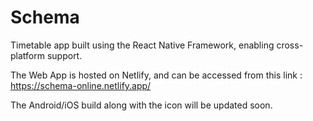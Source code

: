 # Schema
Timetable app built using the React Native Framework, enabling cross-platform support.

The Web App is hosted on Netlify, and can be accessed from this link : https://schema-online.netlify.app/

The Android/iOS build along with the icon will be updated soon.
